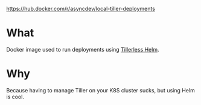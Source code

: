 https://hub.docker.com/r/asyncdev/local-tiller-deployments

# What

Docker image used to run deployments using [Tillerless Helm](https://github.com/rimusz/helm-tiller).

# Why

Because having to manage Tiller on your K8S cluster sucks, but using Helm is cool.
